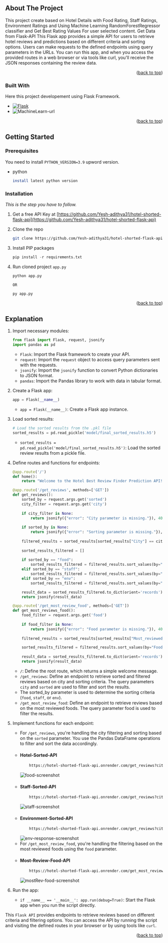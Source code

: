 <a name="readme-top"></a>


<!-- ABOUT THE PROJECT -->
## About The Project

This project create based on Hotel Details with Food Rating, Staff Ratings, Environment Ratings and Using Machine Learning RandomForestRegressor classifier and Get Best Rating Values For user selected content. Get Data from Flask-API
This Flask app provides a simple API for users to retrieve hotel reviews and predictions based on different criteria and sorting options. Users can make requests to the defined endpoints using query parameters in the URLs. You can run this app, and when you access the provided routes in a web browser or via tools like curl, you'll receive the JSON responses containing the review data.

<p align="right">(<a href="#readme-top">back to top</a>)</p>



### Built With

Here this project developement using Flask Framework.

* [![Flask][Flask-url]][Flask]
* ![MachineLearn-url][MachineLearn-url]

<p align="right">(<a href="#readme-top">back to top</a>)</p>



<!-- GETTING STARTED -->
## Getting Started

### Prerequisites

You need to install `PYTHON_VERSION=3.9` upword version.
* python
  ```sh
  install latest python version
  ```

### Installation

_This is the step you have to follow._

1. Get a free API Key at [https://github.com/Yesh-adithya31/hotel-shorted-flask-api](https://github.com/Yesh-adithya31/hotel-shorted-flask-api)
2. Clone the repo
   ```sh
   git clone https://github.com/Yesh-adithya31/hotel-shorted-flask-api.git
   ```
3. Install PIP packages
   ```py
   pip install -r requirements.txt
   ```
4. Run cloned project `app.py`
   ```py
   python app.py
   ```
   `OR`
   
   ```py
   py app.py
   ```

<p align="right">(<a href="#readme-top">back to top</a>)</p>



<!-- USAGE EXAMPLES -->
## Explanation

1. Import necessary modules:
    ```py
    from flask import Flask, request, jsonify
    import pandas as pd
    ```
    * `Flask`: Import the Flask framework to create your API.
    * `request`: Import the `request` object to access query parameters sent with the requests.
    * `jsonify`: Import the `jsonify` function to convert Python dictionaries to JSON format.
    * `pandas`: Import the Pandas library to work with data in tabular format.
      
2. Create a Flask app:
    ```py
    app = Flask(__name__)
    ```
    * `app = Flask(__name__)`: Create a Flask app instance.
      
3. Load sorted results:
    ```py
    # Load the sorted results from the .pkl file
    sorted_results = pd.read_pickle('model/final_sorted_results.h5')
    ```
    * `sorted_results = pd.read_pickle('model/final_sorted_results.h5')`: Load the sorted review results from a pickle file.
      
4. Define routes and functions for endpoints:
    ```py
    @app.route('/')
    def home():
        return "Welcome to the Hotel Best Review Finder Prediction API!"
    
    @app.route('/get_reviews', methods=['GET'])
    def get_reviews():
        sorted_by = request.args.get('sorted')
        city_filter = request.args.get('city')
        
        if city_filter is None:
            return jsonify({"error": "City parameter is missing."}), 400
        
        if sorted_by is None:
            return jsonify({"error": "Sorting parameter is missing."}), 400
        
        filtered_results = sorted_results[sorted_results["City"] == city_filter]
        
        sorted_results_filtered = []
        
        if sorted_by == "food":
            sorted_results_filtered = filtered_results.sort_values(by="Food_Prediction", ascending=False)
        elif sorted_by == "staff":
            sorted_results_filtered = filtered_results.sort_values(by="Staff_Prediction", ascending=False)
        elif sorted_by == "env":
            sorted_results_filtered = filtered_results.sort_values(by="Environment_Prediction", ascending=False)    
    
        result_data = sorted_results_filtered.to_dict(orient='records')
        return jsonify(result_data)
    
    @app.route('/get_most_review_food', methods=['GET'])
    def get_most_reviews_food():
        food_filter = request.args.get('food')
        
        if food_filter is None:
            return jsonify({"error": "Food parameter is missing."}), 400
        
        filtered_results = sorted_results[sorted_results["Most_reviewed_foods"] == food_filter]
    
        sorted_results_filtered = filtered_results.sort_values(by="Food_Prediction", ascending=False)
            
        result_data = sorted_results_filtered.to_dict(orient='records')
        return jsonify(result_data)
    ```
    * `/`: Define the root route, which returns a simple welcome message.
    * `/get_reviews`: Define an endpoint to retrieve sorted and filtered reviews based on city and sorting criteria. The query parameters `city` and `sorted` are used to filter and sort the results.
    * The sorted_by parameter is used to determine the sorting criteria (`food`, `staff`, or `env`).
    * `/get_most_review_food`: Define an endpoint to retrieve reviews based on the most reviewed foods. The query parameter food is used to filter the results.
      
5. Implement functions for each endpoint:
    * For `/get_reviews`, you're handling the city filtering and sorting based on the `sorted` parameter. You use the Pandas DataFrame operations to filter and sort the data accordingly.
    * #### Hotel-Sorted-API
      ```sh
          https://hotel-shorted-flask-api.onrender.com/get_reviews?city=Colombo&sorted=food
      ```
      ![food-screenshot][food-screenshot]
    * #### Staff-Sorted-API
      ```sh
          https://hotel-shorted-flask-api.onrender.com/get_reviews?city=Colombo&sorted=staff
      ```
      ![staff-screenshot][staff-screenshot]
    * #### Environment-Sorted-API
      ```sh
          https://hotel-shorted-flask-api.onrender.com/get_reviews?city=Colombo&sorted=env
      ```
      ![env-response-screenshot][env-response-screenshot]
    * For `/get_most_review_food`, you're handling the filtering based on the most reviewed foods using the `food` parameter.
    * #### Most-Review-Food-API
      ```sh
          https://hotel-shorted-flask-api.onrender.com/get_most_review_food?food=Biryani
      ```
      ![mostRev-food-screenshot][mostRev-food-screenshot]
6. Run the app:
   * `if __name__ == '__main__': app.run(debug=True)`: Start the Flask app when you run the script directly.

This `Flask API` provides endpoints to retrieve reviews based on different criteria and filtering options. You can access the API by running the script and visiting the defined routes in your browser or by using tools like `curl`.

<p align="right">(<a href="#readme-top">back to top</a>)</p>




<!-- MARKDOWN LINKS & IMAGES -->
[food-screenshot]: Images/Food-Response.PNG
[env-response-screenshot]: Images/Env-Response.PNG
[staff-screenshot]: Images/Staff-Response.PNG
[mostRev-food-screenshot]: Images/MostRev-Food-Response.PNG
[Flask]: https://flask.palletsprojects.com/en/2.3.x/
[Flask-url]: https://img.shields.io/badge/flask-78c7d1?style=for-the-badge&logo=flask&logoColor=white
[MachineLearn-url]: https://img.shields.io/badge/Machine%20Learning-555555?style=for-the-badge
